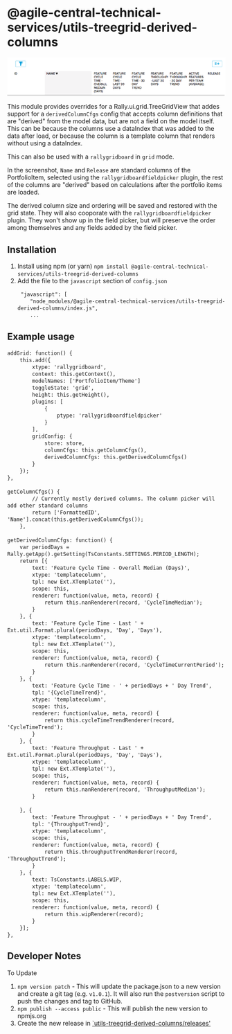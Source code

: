 # @agile-central-technical-services/utils-treegrid-derived-columns

![This is a screenshot](https://github.com/RallyTechServices/utils-treegrid-derived-columns/raw/master/screenshot.png)

This module provides overrides for a Rally.ui.grid.TreeGridView that addes support for a `derivedColumnCfgs`
config that accepts column definitions that are "derived" from the model data, but are not a field
on the model itself. This can be because the columns use a dataIndex that was added to the data after load,
or because the column is a template column that renders without using a dataIndex.

This can also be used with a `rallygridboard` in `grid` mode.

In the screenshot, `Name` and `Release` are standard columns of the PortfolioItem, selected using the
`rallygridboardfieldpicker` plugin, the rest of the columns are "derived" based on calculations after the
portfolio items are loaded.

The derived column size and ordering will be saved and restored with the grid state.  They
will also cooporate with the `rallygridboardfieldpicker` plugin.  They won't show up in the field
picker, but will preserve the order among themselves and any fields added by the field picker.

## Installation
1. Install using npm (or yarn) `npm install @agile-central-technical-services/utils-treegrid-derived-columns`
2. Add the file to the `javascript` section of `config.json`
    ```
     "javascript": [
        "node_modules/@agile-central-technical-services/utils-treegrid-derived-columns/index.js",
        ...
    ```
## Example usage
```
addGrid: function() {
    this.add({
        xtype: 'rallygridboard',
        context: this.getContext(),
        modelNames: ['PortfolioItem/Theme']
        toggleState: 'grid',
        height: this.getHeight(),
        plugins: [
            {
                ptype: 'rallygridboardfieldpicker'
            }
        ],
        gridConfig: {
            store: store,
            columnCfgs: this.getColumnCfgs(),
            derivedColumnCfgs: this.getDerivedColumnCfgs()
        }
    });
},

getColumnCfgs() {
        // Currently mostly derived columns. The column picker will add other standard columns
        return ['FormattedID', 'Name'].concat(this.getDerivedColumnCfgs());
    },

getDerivedColumnCfgs: function() {
    var periodDays = Rally.getApp().getSetting(TsConstants.SETTINGS.PERIOD_LENGTH);
    return [{
        text: 'Feature Cycle Time - Overall Median (Days)',
        xtype: 'templatecolumn',
        tpl: new Ext.XTemplate(''),
        scope: this,
        renderer: function(value, meta, record) {
            return this.nanRenderer(record, 'CycleTimeMedian');
        }
    }, {
        text: 'Feature Cycle Time - Last ' + Ext.util.Format.plural(periodDays, 'Day', 'Days'),
        xtype: 'templatecolumn',
        tpl: new Ext.XTemplate(''),
        scope: this,
        renderer: function(value, meta, record) {
            return this.nanRenderer(record, 'CycleTimeCurrentPeriod');
        }
    }, {
        text: 'Feature Cycle Time - ' + periodDays + ' Day Trend',
        tpl: '{CycleTimeTrend}',
        xtype: 'templatecolumn',
        scope: this,
        renderer: function(value, meta, record) {
            return this.cycleTimeTrendRenderer(record, 'CycleTimeTrend');
        }
    }, {
        text: 'Feature Throughput - Last ' + Ext.util.Format.plural(periodDays, 'Day', 'Days'),
        xtype: 'templatecolumn',
        tpl: new Ext.XTemplate(''),
        scope: this,
        renderer: function(value, meta, record) {
            return this.nanRenderer(record, 'ThroughputMedian');
        }

    }, {
        text: 'Feature Throughput - ' + periodDays + ' Day Trend',
        tpl: '{ThroughputTrend}',
        xtype: 'templatecolumn',
        scope: this,
        renderer: function(value, meta, record) {
            return this.throughputTrendRenderer(record, 'ThroughputTrend');
        }
    }, {
        text: TsConstants.LABELS.WIP,
        xtype: 'templatecolumn',
        tpl: new Ext.XTemplate(''),
        scope: this,
        renderer: function(value, meta, record) {
            return this.wipRenderer(record);
        }
    }];
},
```

## Developer Notes
To Update
1. `npm version patch` - This will update the package.json to a new version and create a git tag (e.g. `v1.0.1`). It will also run the `postversion` script
to push the changes and tag to GitHub.
2. `npm publish --access public` - This will publish the new version to npmjs.org
3. Create the new release in [`utils-treegrid-derived-columns/releases'](https://github.com/RallyTechServices/utils-treegrid-derived-columns/releases)


